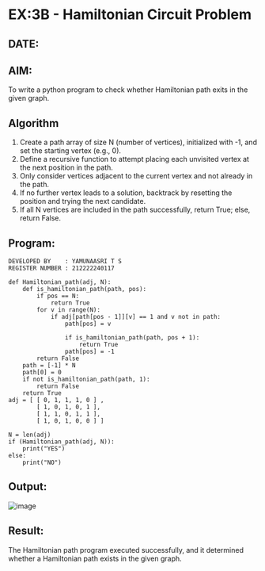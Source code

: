 # EX:3B - Hamiltonian Circuit Problem
## DATE:

## AIM:

To write a python program to check whether Hamiltonian path exits in the given graph.

## Algorithm

1. Create a path array of size N (number of vertices), initialized with -1, and set the starting vertex (e.g., 0).
2. Define a recursive function to attempt placing each unvisited vertex at the next position in the path.
3. Only consider vertices adjacent to the current vertex and not already in the path.
4. If no further vertex leads to a solution, backtrack by resetting the position and trying the next candidate.
5. If all N vertices are included in the path successfully, return True; else, return False.

## Program:
```
DEVELOPED BY    : YAMUNAASRI T S
REGISTER NUMBER : 212222240117
```
```
def Hamiltonian_path(adj, N):
    def is_hamiltonian_path(path, pos):
        if pos == N:
            return True
        for v in range(N):
            if adj[path[pos - 1]][v] == 1 and v not in path:
                path[pos] = v
                
                if is_hamiltonian_path(path, pos + 1):
                    return True
                path[pos] = -1
        return False
    path = [-1] * N
    path[0] = 0
    if not is_hamiltonian_path(path, 1):
        return False
    return True
adj = [ [ 0, 1, 1, 1, 0 ] ,
        [ 1, 0, 1, 0, 1 ],
        [ 1, 1, 0, 1, 1 ],
        [ 1, 0, 1, 0, 0 ] ]
 
N = len(adj)
if (Hamiltonian_path(adj, N)):
    print("YES")
else:
    print("NO")
```

## Output:

![image](https://github.com/user-attachments/assets/db54eb21-7c79-408b-a810-5ad0a28cbcfd)


## Result:

The Hamiltonian path program executed successfully, and it determined whether a Hamiltonian path exists in the given graph.
